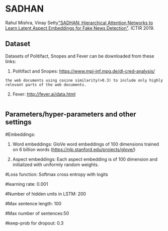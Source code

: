 # SADHAN
Rahul Mishra, Vinay Setty["SADHAN: Hierarchical Attention Networks to Learn Latent Aspect Embeddings for Fake News Detection"](https://dl.acm.org/citation.cfm?doid=3341981.33442296). ICTIR 2019.  

## Dataset
Datasets of Politifact, Snopes and Fever can be downloaded from these links:

1. Politifact and Snopes: https://www.mpi-inf.mpg.de/dl-cred-analysis/
```We use only top 30 results retrived from the web. We extract relevant snippets of text from
the web documents using cosine similarity(>0.3) to include only highly
relevant parts of the web documents.
```

2. Fever: http://fever.ai/data.html
```We use random sampling method expalained in the original paper(https://www.aclweb.org/anthology/N18-1074). We use LDA(https://radimrehurek.com/gensim/models/ldamodel.html) to generate subjects/topics for the claims.
```
## Parameters/hyper-parameters and other settings

#Embeddings:
1. Word embeddings: GloVe word embeddings of 100 dimensions trained on 6 billion words (https://nlp.stanford.edu/projects/glove/)
  
2. Aspect embeddings: Each aspect embedding is of 100 dimension and initialized with uniformly random
weights.

#Loss function: Softmax cross entropy with logits

#learning rate: 0.001

#Number of hidden units in LSTM: 200

#Max sentence length: 100

#Max number of sentences:50

#keep-prob for dropout: 0.3



    
